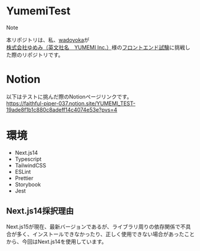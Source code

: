 # YumemiTest

> [!NOTE]
> 本リポジトリは、私、[wadoyoka](https://github.com/wadoyoka)が<br> [株式会社ゆめみ（英文社名　YUMEMI Inc.）](https://www.yumemi.co.jp/)様の[フロントエンド試験](https://yumemi.notion.site/0e9ef27b55704d7882aab55cc86c999d)に挑戦した際のリポジトリです。

# Notion

以下はテストに挑んだ際のNotionページリンクです。<br>
https://faithful-piper-037.notion.site/YUMEMI_TEST-19ade8f1b1c880c8adeff14c4074e53e?pvs=4

# 環境

- Next.js14
- Typescript
- TailwindCSS
- ESLint
- Prettier
- Storybook
- Jest

## Next.js14採択理由

Next.js15が現在、最新バージョンであるが、ライブラリ周りの依存関係で不具合が多く、インストールできなかったり、正しく使用できない場合があったことから、今回はNext.js14を使用しています。

